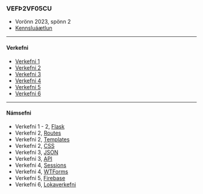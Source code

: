 ### VEFÞ2VF05CU
- Vorönn 2023, spönn 2
- [Kennsluáætlun](https://github.com/vefthroun/Namsefni-s2/blob/main/VEFÞ2VF05CU_V23-2.pdf)

---

#### Verkefni

- [Verkefni 1](https://github.com/vefthroun/Namsefni-s2/tree/main/Verkefni1.md)
- [Verkefni 2](https://github.com/vefthroun/Namsefni-s2/tree/main/Verkefni2.md)
- [Verkefni 3](https://github.com/vefthroun/Namsefni-s2/tree/main/Verkefni3.md)
- [Verkefni 4](https://github.com/vefthroun/Namsefni-s2/tree/main/Verkefni4.md)
- [Verkefni 5](https://github.com/vefthroun/Namsefni-s2/tree/main/Verkefni5.md)
- [Verkefni 6](https://github.com/vefthroun/Namsefni-s2/tree/main/Verkefni6.md)

---

#### Námsefni

* Verkefni 1 - 2, [Flask](https://github.com/vefthroun/Namsefni-s2/tree/main/2-Flask/)
* Verkefni 2, [Routes](https://github.com/vefthroun/Namsefni-s2/tree/main/2-Flask/Routes/)
* Verkefni 2, [Templates](https://github.com/vefthroun/Namsefni-s2/tree/main/2-Flask/Templates/)
* Verkefni 2, [CSS](https://github.com/vefthroun/Namsefni-s2/tree/main/2-Flask/CSS.md)
* Verkefni 3, [JSON](https://github.com/vefthroun/Namsefni-s2/tree/main/3-Json/)
* Verkefni 3, [API](https://github.com/vefthroun/Namsefni-s2/tree/main/3-API/)
* Verkefni 4, [Sessions](https://github.com/vefthroun/Namsefni-s2/tree/main/4-Cookies%26Sessions/)
* Verkefni 4, [WTForms](https://github.com/vefthroun/Namsefni-s2/tree/main/4-WTForms)
* Verkefni 5, [Firebase](https://github.com/vefthroun/Namsefni-s2/tree/main/5-Gagnagrunnur)
* Verkefni 6, [Lokaverkefni](https://github.com/vefthroun/Namsefni-s2/blob/main/6-lokaverkefni/)


